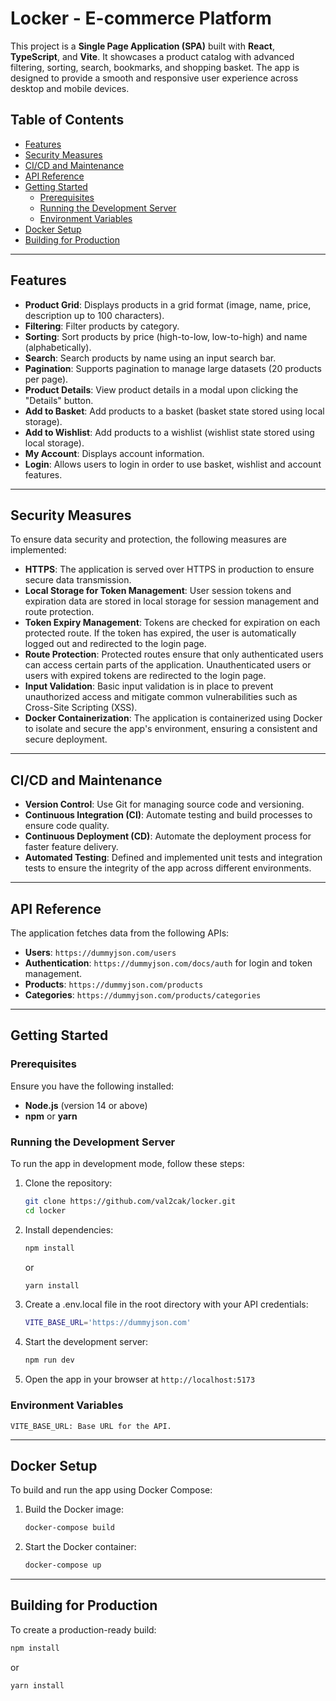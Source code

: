 # Locker - E-commerce Platform

This project is a **Single Page Application (SPA)** built with **React**, **TypeScript**, and **Vite**. It showcases a product catalog with advanced filtering, sorting, search, bookmarks, and shopping basket. The app is designed to provide a smooth and responsive user experience across desktop and mobile devices.

## Table of Contents

- [Features](#features)
- [Security Measures](#security-measures)
- [CI/CD and Maintenance](#cicd-and-maintenance)
- [API Reference](#api-reference)
- [Getting Started](#getting-started)
  - [Prerequisites](#prerequisites)
  - [Running the Development Server](#running-the-development-server)
  - [Environment Variables](#environment-variables)
- [Docker Setup](#docker-setup)
- [Building for Production](#building-for-production)

---

## Features

- **Product Grid**: Displays products in a grid format (image, name, price, description up to 100 characters).
- **Filtering**: Filter products by category.
- **Sorting**: Sort products by price (high-to-low, low-to-high) and name (alphabetically).
- **Search**: Search products by name using an input search bar.
- **Pagination**: Supports pagination to manage large datasets (20 products per page).
- **Product Details**: View product details in a modal upon clicking the "Details" button.
- **Add to Basket**: Add products to a basket (basket state stored using local storage).
- **Add to Wishlist**: Add products to a wishlist (wishlist state stored using local storage).
- **My Account**: Displays account information.
- **Login**: Allows users to login in order to use basket, wishlist and account features.

---

## Security Measures

To ensure data security and protection, the following measures are implemented:

- **HTTPS**: The application is served over HTTPS in production to ensure secure data transmission.
- **Local Storage for Token Management**: User session tokens and expiration data are stored in local storage for session management and route protection.
- **Token Expiry Management**: Tokens are checked for expiration on each protected route. If the token has expired, the user is automatically logged out and redirected to the login page.
- **Route Protection**: Protected routes ensure that only authenticated users can access certain parts of the application. Unauthenticated users or users with expired tokens are redirected to the login page.
- **Input Validation**: Basic input validation is in place to prevent unauthorized access and mitigate common vulnerabilities such as Cross-Site Scripting (XSS).
- **Docker Containerization**: The application is containerized using Docker to isolate and secure the app's environment, ensuring a consistent and secure deployment.

---

## CI/CD and Maintenance

- **Version Control**: Use Git for managing source code and versioning.
- **Continuous Integration (CI)**: Automate testing and build processes to ensure code quality.
- **Continuous Deployment (CD)**: Automate the deployment process for faster feature delivery.
- **Automated Testing**: Defined and implemented unit tests and integration tests to ensure the integrity of the app across different environments.

---

## API Reference

The application fetches data from the following APIs:

- **Users**: `https://dummyjson.com/users`
- **Authentication**: `https://dummyjson.com/docs/auth` for login and token management.
- **Products**: `https://dummyjson.com/products`
- **Categories**: `https://dummyjson.com/products/categories`

---

## Getting Started

### Prerequisites

Ensure you have the following installed:

- **Node.js** (version 14 or above)
- **npm** or **yarn**

### Running the Development Server

To run the app in development mode, follow these steps:

1. Clone the repository:

   ```bash
   git clone https://github.com/val2cak/locker.git
   cd locker
   ```

2. Install dependencies:

   ```bash
   npm install
   ```

   or

   ```bash
   yarn install
   ```

3. Create a .env.local file in the root directory with your API credentials:

   ```bash
   VITE_BASE_URL='https://dummyjson.com'
   ```

4. Start the development server:

   ```bash
   npm run dev
   ```

5. Open the app in your browser at `http://localhost:5173`

### Environment Variables

    VITE_BASE_URL: Base URL for the API.

---

## Docker Setup

To build and run the app using Docker Compose:

1. Build the Docker image:

   ```bash
   docker-compose build
   ```

2. Start the Docker container:

   ```bash
   docker-compose up
   ```

---

## Building for Production

To create a production-ready build:

```bash
npm install
```

or

```bash
yarn install
```
